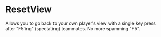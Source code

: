 # ResetView
Allows you to go back to your own player's view with a single key press after "F5'ing" (spectating) teammates. No more spamming "F5".
